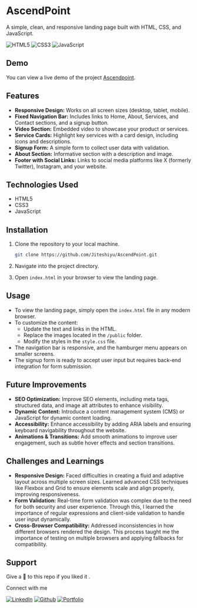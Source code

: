 # AscendPoint

A simple, clean, and responsive landing page built with HTML, CSS, and JavaScript.

![HTML5](https://img.shields.io/badge/html5-%23E34F26.svg?style=for-the-badge&logo=html5&logoColor=white)
![CSS3](https://img.shields.io/badge/css3-%231572B6.svg?style=for-the-badge&logo=css3&logoColor=white)
![JavaScript](https://img.shields.io/badge/JavaScript-F7DF1E?style=for-the-badge&logo=javascript&logoColor=black)

## Demo

You can view a live demo of the project [Ascendpoint](https://ascendpoint.netlify.app/).

## Features
- **Responsive Design:** Works on all screen sizes (desktop, tablet, mobile).
- **Fixed Navigation Bar:** Includes links to Home, About, Services, and Contact sections, and a signup button.
- **Video Section:** Embedded video to showcase your product or services.
- **Service Cards:** Highlight key services with a card design, including icons and descriptions.
- **Signup Form:** A simple form to collect user data with validation.
- **About Section:** Informative section with a description and image.
- **Footer with Social Links:** Links to social media platforms like X (formerly Twitter), Instagram, and your website.

## Technologies Used

- HTML5
- CSS3
- JavaScript

## Installation
1. Clone the repository to your local machine.
   ```bash
   git clone https://github.com/Jiteshiyu/AscendPoint.git
   ```
   
2. Navigate into the project directory.
   
3. Open `index.html` in your browser to view the landing page.

## Usage
- To view the landing page, simply open the `index.html` file in any modern browser.
- To customize the content:
  - Update the text and links in the HTML.
  - Replace the images located in the `/public` folder.
  - Modify the styles in the `style.css` file.
- The navigation bar is responsive, and the hamburger menu appears on smaller screens.
- The signup form is ready to accept user input but requires back-end integration for form submission.

## Future Improvements

- **SEO Optimization:** Improve SEO elements, including meta tags, structured data, and image alt attributes to enhance visibility.
- **Dynamic Content:** Introduce a content management system (CMS) or JavaScript for dynamic content loading.
- **Accessibility:** Enhance accessibility by adding ARIA labels and ensuring keyboard navigability throughout the website.
- **Animations & Transitions:** Add smooth animations to improve user engagement, such as subtle hover effects and section transitions.

## Challenges and Learnings

- **Responsive Design:** Faced difficulties in creating a fluid and adaptive layout across multiple screen sizes. Learned advanced CSS techniques like Flexbox and Grid to ensure elements scale and align properly, improving responsiveness.
- **Form Validation:** Real-time form validation was complex due to the need for both security and user experience. Through this, I learned the importance of regular expressions and client-side validation to handle user input dynamically.
- **Cross-Browser Compatibility:** Addressed inconsistencies in how different browsers rendered the design. This process taught me the importance of testing on multiple browsers and applying fallbacks for compatibility.

## Support
Give a 🌟 to this repo if you liked it .

Connect with me

[![LinkedIn](https://img.shields.io/static/v1.svg?label=connect&message=@JiteshKumar&color=success&logo=linkedin&style=for-the-badge&logoColor=white&colorA=blue)](https://www.linkedin.com/in/jitesh-kumar-93742a322)
[![Github](https://img.shields.io/static/v1.svg?label=follow&message=@Jiteshiyu&color=white&logo=github&style=for-the-badge&logoColor=white&colorA=black)](https://www.github.com/Jiteshiyu)
[![Portfolio](https://img.shields.io/static/v1?label=Visit&message=Jiteshiyu%20Portfolio&color=grey&logo=app&style=for-the-badge&logoColor=white&colorA=orange)](https://Jiteshiyu.netlify.app)


